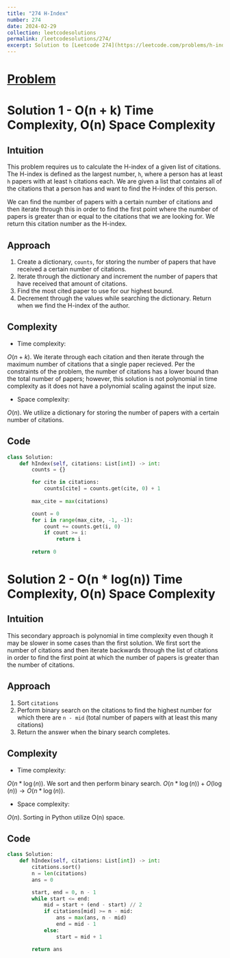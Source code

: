 ```yaml
---
title: "274 H-Index"
number: 274
date: 2024-02-29
collection: leetcodesolutions
permalink: /leetcodesolutions/274/
excerpt: Solution to [Leetcode 274](https://leetcode.com/problems/h-index/description/)
---
```

# [Problem](https://leetcode.com/problems/h-index/description/)

# Solution 1 - O(n + k) Time Complexity, O(n) Space Complexity

## Intuition
<!-- Describe your first thoughts on how to solve this problem. -->
This problem requires us to calculate the H-index of a given list of citations. The H-index is defined as the largest number, `h`, where a person has at least `h` papers with at least `h` citations each. We are given a list that contains all of the citations that a person has and want to find the H-index of this person.

We can find the number of papers with a certain number of citations and then iterate through this in order to find the first point where the number of papers is greater than or equal to the citations that we are looking for. We return this citation number as the H-index.

## Approach
<!-- Describe your approach to solving the problem. -->
1. Create a dictionary, `counts`, for storing the number of papers that have received a certain number of citations.
2. Iterate through the dictionary and increment the number of papers that have received that amount of citations.
3. Find the most cited paper to use for our highest bound.
4. Decrement through the values while searching the dictionary. Return when we find the H-index of the author.

## Complexity
- Time complexity:
<!-- Add your time complexity here, e.g. $$O(n)$$ -->
$O(n + k)$. We iterate through each citation and then iterate through the maximum number of citations that a single paper recieved. Per the constraints of the problem, the number of citations has a lower bound than the total number of papers; however, this solution is not polynomial in time complexity as it does not have a polynomial scaling against the input size.
- Space complexity:
<!-- Add your space complexity here, e.g. $$O(n)$$ -->
$O(n)$. We utilize a dictionary for storing the number of papers with a certain number of citations.

## Code
```python
class Solution:
    def hIndex(self, citations: List[int]) -> int:
        counts = {}

        for cite in citations:
            counts[cite] = counts.get(cite, 0) + 1
        
        max_cite = max(citations)

        count = 0
        for i in range(max_cite, -1, -1):
            count += counts.get(i, 0)
            if count >= i:
                return i
        
        return 0
```

# Solution 2 - O(n * log(n)) Time Complexity, O(n) Space Complexity

## Intuition
<!-- Describe your first thoughts on how to solve this problem. -->
This secondary approach is polynomial in time complexity even though it may be slower in some cases than the first solution. We first sort the number of citations and then iterate backwards through the list of citations in order to find the first point at which the number of papers is greater than the number of citations.

## Approach
<!-- Describe your approach to solving the problem. -->
1. Sort `citations`
2. Perform binary search on the citations to find the highest number for which there are `n - mid` (total number of papers with at least this many citations)
3. Return the answer when the binary search completes.

## Complexity
- Time complexity:
<!-- Add your time complexity here, e.g. $$O(n)$$ -->
$O(n*\log(n))$. We sort and then perform binary search. $O(n*\log(n)) +O(\log(n)) \rightarrow O(n*\log(n))$.
- Space complexity:
<!-- Add your space complexity here, e.g. $$O(n)$$ -->
$O(n)$. Sorting in Python utilize O(n) space.

## Code
```python
class Solution:
    def hIndex(self, citations: List[int]) -> int:
        citations.sort()
        n = len(citations)
        ans = 0

        start, end = 0, n - 1
        while start <= end:
            mid = start + (end - start) // 2
            if citations[mid] >= n - mid:
                ans = max(ans, n - mid)
                end = mid - 1
            else:
                start = mid + 1

        return ans
```